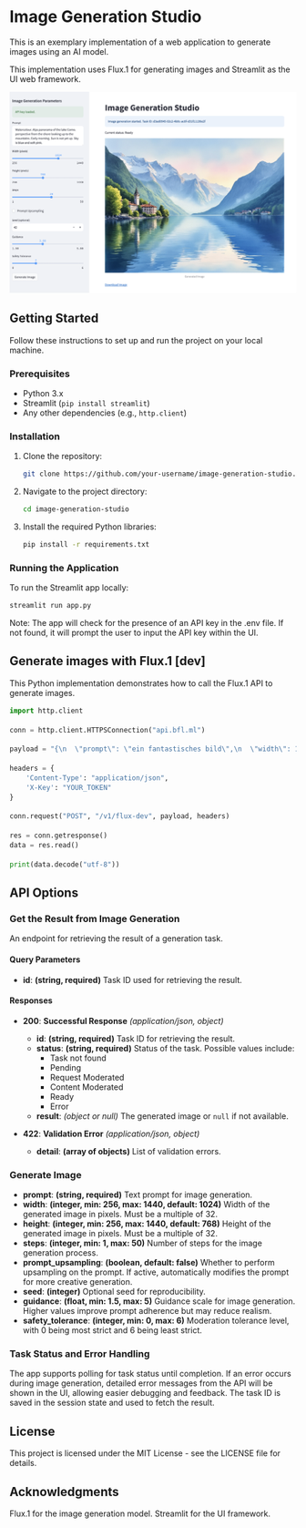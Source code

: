 # Image Generation Studio

This is an exemplary implementation of a web application to generate images using an AI model.

This implementation uses Flux.1 for generating images and Streamlit as the UI web framework.

![App Screenshot](./screenshot.png)

## Getting Started

Follow these instructions to set up and run the project on your local machine.

### Prerequisites

- Python 3.x
- Streamlit (`pip install streamlit`)
- Any other dependencies (e.g., `http.client`)

### Installation

1. Clone the repository:

    ```bash
    git clone https://github.com/your-username/image-generation-studio.git
    ```

2. Navigate to the project directory:

    ```bash
    cd image-generation-studio
    ```

3. Install the required Python libraries:

    ```bash
    pip install -r requirements.txt
    ```

### Running the Application

To run the Streamlit app locally:

```bash
streamlit run app.py
```

Note: The app will check for the presence of an API key in the .env file. If not found, it will prompt the user to input the API key within the UI.

## Generate images with Flux.1 [dev]

This Python implementation demonstrates how to call the Flux.1 API to generate images.

```python
import http.client

conn = http.client.HTTPSConnection("api.bfl.ml")

payload = "{\n  \"prompt\": \"ein fantastisches bild\",\n  \"width\": 1024,\n  \"height\": 768,\n  \"steps\": 28,\n  \"prompt_upsampling\": false,\n  \"seed\": 42,\n  \"guidance\": 3,\n  \"safety_tolerance\": 2\n}"

headers = {
    'Content-Type': "application/json",
    'X-Key': "YOUR_TOKEN"
}

conn.request("POST", "/v1/flux-dev", payload, headers)

res = conn.getresponse()
data = res.read()

print(data.decode("utf-8"))
```

## API Options

### Get the Result from Image Generation

An endpoint for retrieving the result of a generation task.

#### Query Parameters

- **id**: __(string, required)__ Task ID used for retrieving the result.

#### Responses

- **200**: **Successful Response** _(application/json, object)_
  - **id**: __(string, required)__ Task ID for retrieving the result.
  - **status**: __(string, required)__ Status of the task. Possible values include:
    - Task not found
    - Pending
    - Request Moderated
    - Content Moderated
    - Ready
    - Error
  - **result**: _(object or null)_ The generated image or `null` if not available.

- **422**: **Validation Error** _(application/json, object)_
  - **detail**: __(array of objects)__ List of validation errors.

### Generate Image

- **prompt**: __(string, required)__ Text prompt for image generation.
- **width**: __(integer, min: 256, max: 1440, default: 1024)__ Width of the generated image in pixels. Must be a multiple of 32.
- **height**: __(integer, min: 256, max: 1440, default: 768)__ Height of the generated image in pixels. Must be a multiple of 32.
- **steps**: __(integer, min: 1, max: 50)__ Number of steps for the image generation process.
- **prompt_upsampling**: __(boolean, default: false)__ Whether to perform upsampling on the prompt. If active, automatically modifies the prompt for more creative generation.
- **seed**: __(integer)__ Optional seed for reproducibility.
- **guidance**: __(float, min: 1.5, max: 5)__ Guidance scale for image generation. Higher values improve prompt adherence but may reduce realism.
- **safety_tolerance**: __(integer, min: 0, max: 6)__ Moderation tolerance level, with 0 being most strict and 6 being least strict.

### Task Status and Error Handling

The app supports polling for task status until completion. If an error occurs during image generation, detailed error messages from the API will be shown in the UI, allowing easier debugging and feedback. The task ID is saved in the session state and used to fetch the result.

## License

This project is licensed under the MIT License - see the LICENSE file for details.

## Acknowledgments

Flux.1 for the image generation model.
Streamlit for the UI framework.
